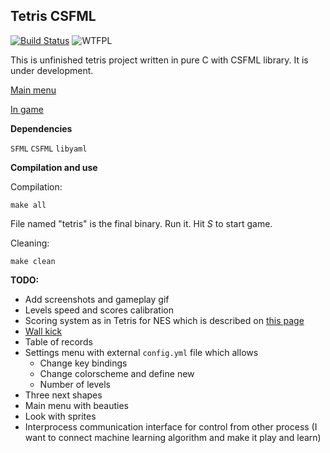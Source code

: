 ## Tetris CSFML
[![Build Status](https://travis-ci.org/Oxore/tetris-csfml.svg?branch=master)](https://travis-ci.org/Oxore/tetris-csfml)
![WTFPL](http://www.wtfpl.net/wp-content/uploads/2012/12/wtfpl-badge-2.png "WTFPL")

This is unfinished tetris project written in pure C with CSFML library. It is under development.

[Main menu](https://i.imgur.com/kOKz2Qk.png "Main menu")

[In game](https://i.imgur.com/14aWf49.png "In game")

__Dependencies__

`SFML`
`CSFML`
`libyaml`

__Compilation and use__

Compilation:
```
make all
```
File named "tetris" is the final binary. Run it. Hit *S* to start game.

Cleaning:
```
make clean
```

__TODO:__

- Add screenshots and gameplay gif
- Levels speed and scores calibration
- Scoring system as in Tetris for NES which is described on [this page](https://tetris.wiki/Scoring)
- [Wall kick](https://tetris.wiki/Wall_kick)
- Table of records
- Settings menu with external `config.yml` file which allows
  - Change key bindings
  - Change colorscheme and define new
  - Number of levels
- Three next shapes
- Main menu with beauties
- Look with sprites
- Interprocess communication interface for control from other process (I want to connect machine learning algorithm and make it play and learn)

